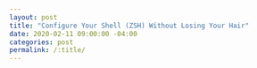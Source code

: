 ```yaml
---
layout: post
title: "Configure Your Shell (ZSH) Without Losing Your Hair"
date: 2020-02-11 09:00:00 -04:00
categories: post
permalink: /:title/
---
```



